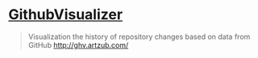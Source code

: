 # [GithubVisualizer](https://github.com/artzub/GitHubVisualizer)
> Visualization the history of repository changes based on data from GitHub http://ghv.artzub.com/

